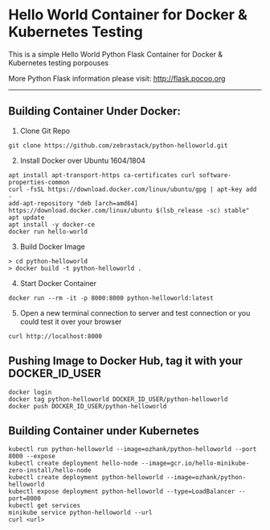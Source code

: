 # Hello World Container for Docker & Kubernetes Testing

This is a simple Hello World Python Flask Container for Docker & Kubernetes testing porpouses

More Python Flask information please visit: http://flask.pocoo.org

- - -

## Building Container Under Docker:

1) Clone Git Repo
```
git clone https://github.com/zebrastack/python-helloworld.git
```

2) Install Docker over Ubuntu 1604/1804
```
apt install apt-transport-https ca-certificates curl software-properties-common
curl -fsSL https://download.docker.com/linux/ubuntu/gpg | apt-key add -
add-apt-repository "deb [arch=amd64] https://download.docker.com/linux/ubuntu $(lsb_release -sc) stable"
apt update
apt install -y docker-ce
docker run hello-world
```

3) Build Docker Image
```
> cd python-helloworld
> docker build -t python-helloworld .
```

4) Start Docker Container
```
docker run --rm -it -p 8000:8000 python-helloworld:latest
```

5) Open a new terminal connection to server and test connection or you could test it over your browser
```
curl http://localhost:8000
````

## Pushing Image to Docker Hub, tag it with your DOCKER_ID_USER
```
docker login
docker tag python-helloworld DOCKER_ID_USER/python-helloworld
docker push DOCKER_ID_USER/python-helloworld
```

## Building Container under Kubernetes
```
kubectl run python-helloworld --image=ozhank/python-helloworld --port 8000 --expose
kubectl create deployment hello-node --image=gcr.io/hello-minikube-zero-install/hello-node
kubectl create deployment python-helloworld --image=ozhank/python-helloworld
kubectl expose deployment python-helloworld --type=LoadBalancer --port=8000
kubectl get services
minikube service python-helloworld --url
curl <url>
```


